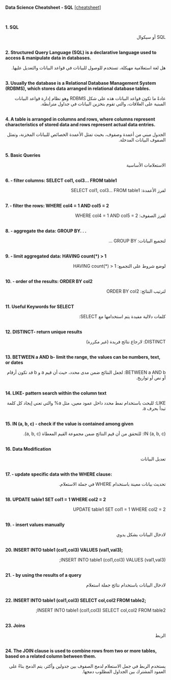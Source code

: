 **Data Science Cheatsheet - SQL** [[cheatsheet]](https://github.com/ml874/Data-Science-Cheatsheet/blob/master/data-science-cheatsheet.pdf)

<br>

**1. SQL**
<div dir="rtl">
SQL أو سيكوال
</div>
<br>

**2. Structured Query Language (SQL) is a declarative language used to access & manipulate data in databases.**
<div dir="rtl">
هل لغة استعلامية مهيكلة، تستخدم للوصول للبيانات في قواعد البيانات والتعديل عليها.
</div>
<br>

**3. Usually the database is a Relational Database Management System (RDBMS), which stores data arranged in relational database tables.**
<div dir="rtl">
عادةً ما تكون قواعد البيانات هذه على شكل RDBMS وهو نظام إدارة قواعد البيانات المبنية على العلاقات، والتي تقوم بتخزين البيانات في جداول مترابطة.
</div>
<br>

**4. A table is arranged in columns and rows, where columns represent characteristics of stored data and rows represent actual data entries.**
<div dir="rtl">
الجدول مبني من أعمدة وصفوف، بحيث تمثل الأعمدة الخصائص للبيانات المخزنة، وتمثل الصفوف البيانات المدخلة.
</div>
<br>

**5. Basic Queries**
<div dir="rtl">
الاستعلامات الأساسية
</div>
<br>

**6. - filter columns: SELECT col1, col3... FROM table1**
<div dir="rtl">
لفرز الأعمدة:
SELECT col1, col3... FROM table1
</div>
<br>

**7. - filter the rows: WHERE col4 = 1 AND col5 = 2**
<div dir="rtl">
لفرز الصفوف:
WHERE col4 = 1 AND col5 = 2
</div>
<br>

**8. - aggregate the data: GROUP BY. . .**
<div dir="rtl">
لتجميع البيانات:
GROUP BY ...
</div>
<br>

**9. - limit aggregated data: HAVING count(*) > 1**
<div dir="rtl">
لوضع شروط على التجميع:
HAVING count(*) > 1
</div>
<br>

**10. - order of the results: ORDER BY col2**
<div dir="rtl">
لترتيب النتائج:
ORDER BY col2
</div>
<br>

**11. Useful Keywords for SELECT**
<div dir="rtl">
كلمات دلالية مفيدة يتم استخدامها مع SELECT:
</div>
<br>

**12. DISTINCT- return unique results**
<div dir="rtl">
DISTINCT:
لارجاع نتائج فريدة (غير مكررة)
</div>
<br>

**13. BETWEEN a AND b- limit the range, the values can be numbers, text, or dates**
<div dir="rtl">
BETWEEN a AND b:
لجعل النتائج ضمن مدى محدد، حيث أن قيم a و b قد تكون أرقام أو نص أو تواريخ.
</div>
<br>

**14. LIKE- pattern search within the column text**
<div dir="rtl">
LIKE:
للبحث باستخدام نمط محدد داخل عمود معين، مثل a% والتي تعني إيجاد كل كلمة تبدأ بحرف a.
</div>
<br>

**15. IN (a, b, c) - check if the value is contained among given**
<div dir="rtl">
IN (a, b, c):
للتحقق من أن قيم النتائج ضمن مجموعة القيم المعطاة (a, b, c).
</div>
<br>

**16. Data Modification**
<div dir="rtl">
تعديل البيانات
</div>
<br>

**17. - update specific data with the WHERE clause:**
<div dir="rtl">
تحديث بيانات معينة باستخدام WHERE في جملة الاستعلام.
</div>
<br>

**18. UPDATE table1 SET col1 = 1 WHERE col2 = 2**
<div dir="rtl">
UPDATE table1 SET col1 = 1 WHERE col2 = 2
</div>
<br>

**19. - insert values manually**
<div dir="rtl">
لادخال البيانات بشكل يدوي
</div>
<br>

**20. INSERT INTO table1 (col1,col3) VALUES (val1,val3);**
<div dir="rtl">
INSERT INTO table1 (col1,col3) VALUES (val1,val3);
</div>
<br>

**21. - by using the results of a query**
<div dir="rtl">
لادخال البيانات باستخدام نتائج جملة استعلام
</div>
<br>

**22. INSERT INTO table1 (col1,col3) SELECT col,col2 FROM table2;**
<div dir="rtl">
INSERT INTO table1 (col1,col3) SELECT col,col2 FROM table2;
</div>
<br>

**23. Joins**
<div dir="rtl">
الربط
</div>
<br>

**24. The JOIN clause is used to combine rows from two or more tables, based on a related column between them.**
<div dir="rtl">
يستخدم الربط في جمل الاستعلام لدمج الصفوف بين جدولين وأكثر، يتم الدمج بناءً على العمود المشترك بين الجداول المطلوب دمجها.</div>
<br>
